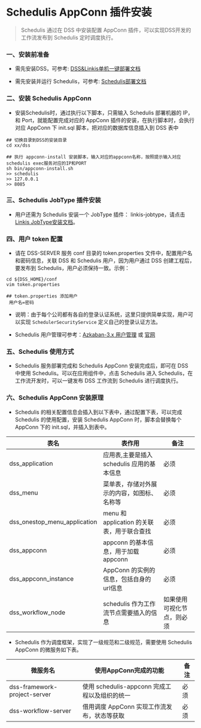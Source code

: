 # Schedulis AppConn 插件安装

> Schedulis 通过在 DSS 中安装配置 AppConn 插件，可以实现DSS开发的工作流发布到 Schedulis 定时调度执行。

### 一、安装前准备

- 需先安装DSS，可参考: [DSS&Linkis单机一键部署文档](DSS&Linkis单机一键部署文档.md)

- 需先安装并运行 Schedulis，可参考: [Schedulis部署文档](https://github.com/WeBankFinTech/Schedulis/blob/master/docs/schedulis_deploy_cn.md)

### 二、安装 Schedulis AppConn

- 安装Schedulis时，通过执行以下脚本，只需输入 Schedulis 部署机器的 IP，和 Port，就能配置完成对应的 AppConn 插件的安装，在执行脚本时，会执行对应 AppConn 下 init.sql 脚本，把对应的数据库信息插入到 DSS 表中
```
## 切换目录到DSS的安装目录
cd xx/dss

## 执行 appconn-install 安装脚本，输入对应的appconn名称，按照提示输入对应schedulis exec服务对应的IP和PORT
sh bin/appconn-install.sh
>> schedulis
>> 127.0.0.1
>> 8085
```


### 三、Schedulis JobType 插件安装

- 用户还需为 Schedulis 安装一个 JobType 插件： linkis-jobtype，请点击[Linkis JobType安装文档](Schedulis_Linkis_JobType安装文档.md)。

### 四、用户 token 配置

- 请在 DSS-SERVER 服务 conf 目录的 token.properties 文件中，配置用户名和密码信息，关联 DSS 和 Schedulis 用户，因为用户通过 DSS 创建工程后，要发布到 Schedulis，用户必须保持一致。示例：

```shell script
cd ${DSS_HOME}/conf
vim token.properties
```



```
## token.properties 添加用户
 用户名=密码
```

- 说明：由于每个公司都有各自的登录认证系统，这里只提供简单实现，用户可以实现 ```SchedulerSecurityService``` 定义自己的登录认证方法。

- Schedulis 用户管理可参考：[Azkaban-3.x 用户管理](https://cloud.tencent.com/developer/article/1492734) 或 [官网](https://azkaban.readthedocs.io/en/latest/userManager.html)

### 五、Schedulis 使用方式

- Schedulis 服务部署完成和 Schedulis AppConn 安装完成后，即可在 DSS 中使用 Schedulis。可以在应用组件中，点击 Schedulis 进入 Schedulis，在工作流开发时，可以一键发布 DSS 工作流到 Schedulis 进行调度执行。

### 六、Schedulis AppConn 安装原理

- Schedulis 的相关配置信息会插入到以下表中，通过配置下表，可以完成 Schedulis 的使用配置，安装 Schedulis AppConn 时，脚本会替换每个 AppConn 下的 init.sql，并插入到表中。

| 表名      | 表作用   | 备注                                   |
|-----------------|----------------|----------------------------------------|
| dss_application       | 应用表,主要是插入 schedulis 应用的基本信息 | 必须                                   |
| dss_menu     | 菜单表，存储对外展示的内容，如图标、名称等 | 必须                                   |
| dss_onestop_menu_application | menu 和 application 的关联表，用于联合查找 |                    必须                |
| dss_appconn      | appconn 的基本信息，用于加载 appconn  | 必须                                   |
| dss_appconn_instance  | AppConn 的实例的信息，包括自身的url信息 | 必须         |
| dss_workflow_node  | schedulis 作为工作流节点需要插入的信息 | 如果使用可视化节点，则必须         |

- Schedulis 作为调度框架，实现了一级规范和二级规范，需要使用 Schedulis AppConn 的微服务如下表。

| 微服务名      | 使用AppConn完成的功能   | 备注                                   |
|-----------------|----------------|----------------------------------------|
| dss-framework-project-server       | 使用 schedulis-appconn 完成工程以及组织的统一    | 必须                                   |
| dss-workflow-server       | 借用调度 AppConn 实现工作流发布，状态等获取    | 必须                                   |
